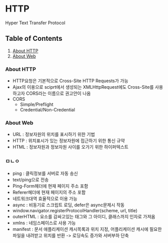 # HTTP
Hyper Text Transfer Protocol


## Table of Contents

1. [About HTTP](#About-HTTP)
1. [About Web](#About-Web)


### About HTTP

- HTTP요청은 기본적으로 Cross-Site HTTP Requests가 가능
- Ajax의 이용으로 sciprt에서 생성되는 XMLHttpRequest에도 Cross-Site를 사용하고자 CORS라는 이름으로 권고안이 나옴
- CORS
    - Simple/Preflight
    - Credential/Non-Credential


### About Web

- URL : 정보자원의 위치를 표시하기 위한 기법
- HTTP : 위치표시가 있는 정보자원에 접근하기 위한 통신 규약
- HTML : 정보자원과 정보자원 사이를 오가기 위한 하이퍼텍스트


### ㅁㄴㅇ

- ping : 클릭정보를 서버로 자동 송신
- text/ping으로 전송
- Ping-Form헤더에 현재 페이지 주소 포함
- Referer헤더에 현재 페이지의 주소 포함
- 네트워크대역 효율적으로 이용 가능
- async : 비동기로 스크립트 로딩, defer은 async문제시 작동
- window.navigator.registerProtocolHandler(scheme, url, title)
- outerHTML : 요소를 감싸고있는 태그와 그 아이디, 클래스까지 인자로 가져옴
- xmlns : 네임스페이스로 사용 가능
- manifest : 문서 애플리케이션 캐시목록과 위치 지정, 어플리케이션 캐시에 필요한 파일을 내려받고 위치를 반환 -> 로딩속도 증가와 서버부하 단축
